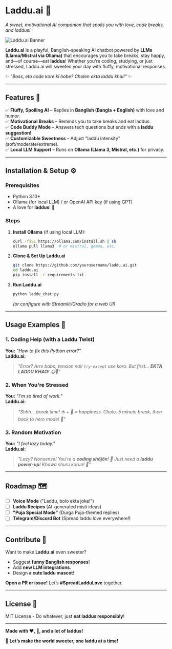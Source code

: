 # **Laddu.ai** 🍡  
*A sweet, motivational AI companion that spoils you with love, code breaks, and laddus!*  

![Laddu.ai Banner](https://via.placeholder.com/1200x400?text=Laddu.ai+-+Eat.%20Code.%20Be%20Happy.)  

**Laddu.ai** is a playful, Banglish-speaking AI chatbot powered by **LLMs (Llama/Mistral via Ollama)** that encourages you to take breaks, stay happy, and—of course—eat **laddus**! Whether you're coding, studying, or just stressed, Laddu.ai will sweeten your day with fluffy, motivational responses.  

✨ *"Boss, eto code kore ki hobe? Cholen ekta laddu khai!"* ✨  

---

## **Features** 🌟  
✅ **Fluffy, Spoiling AI** – Replies in **Banglish (Bangla + English)** with love and humor.  
✅ **Motivational Breaks** – Reminds you to take breaks and eat laddus.  
✅ **Code Buddy Mode** – Answers tech questions but ends with a **laddu suggestion!**  
✅ **Customizable Sweetness** – Adjust "laddu intensity" (soft/moderate/extreme).  
✅ **Local LLM Support** – Runs on **Ollama (Llama 3, Mistral, etc.)** for privacy.  

---

## **Installation & Setup** ⚙️  

### **Prerequisites**  
- Python 3.10+  
- Ollama (for local LLM) / or OpenAI API key (if using GPT)  
- A love for **laddus**! 🍡  

### **Steps**  
1. **Install Ollama** (if using local LLM):  
   ```bash
   curl -fsSL https://ollama.com/install.sh | sh
   ollama pull llama3  # or mistral, gemma, etc.
   ```  

2. **Clone & Set Up Laddu.ai**  
   ```bash
   git clone https://github.com/yourusername/laddu.ai.git
   cd laddu.ai
   pip install -r requirements.txt
   ```  

3. **Run Laddu.ai**  
   ```bash
   python laddu_chat.py
   ```  
   *(or configure with Streamlit/Gradio for a web UI)*  

---

## **Usage Examples** 💬  

### **1. Coding Help (with a Laddu Twist)**  
**You:** *"How to fix this Python error?"*  
**Laddu.ai:**  
> *"Error? Arre baba, tension nai! `try-except` use koro. But first... **EKTA LADDU KHAO!** 😋🍬"*  

### **2. When You're Stressed**  
**You:** *"I'm so tired of work."*  
**Laddu.ai:**  
> *"Shhh... break time! ☕ + 🍡 = happiness. Cholo, 5 minute break, then back to hero mode! 💪"*  

### **3. Random Motivation**  
**You:** *"I feel lazy today."*  
**Laddu.ai:**  
> *"Lazy? Nonsense! You’re a **coding shôjôn**! 🚀 Just need a **laddu power-up**! Khawa shuru korun! 🍡"*  

---

## **Roadmap** 🗺️  
- [ ] **Voice Mode** ("Laddu, bolo ekta joke!")  
- [ ] **Laddu Recipes** (AI-generated misti ideas)  
- [ ] **"Puja Special Mode"** (Durga Puja-themed replies)  
- [ ] **Telegram/Discord Bot** (Spread laddu love everywhere!)  

---

## **Contribute** 🤝  
Want to make **Laddu.ai** even sweeter?  
- Suggest **funny Banglish responses**!  
- Add **new LLM integrations**.  
- Design **a cute laddu mascot**!  

**Open a PR or issue!** Let’s **#SpreadLadduLove** together.  

---

## **License** 📜  
MIT License - Do whatever, just **eat laddus responsibly**!  

---  

**Made with ❤️, 🍬, and a lot of laddus!**  

🚀 **Let’s make the world sweeter, one laddu at a time!**  
